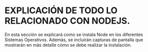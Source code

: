# EXPLICACIÓN DE TODO LO RELACIONADO CON NODEJS.

En esta sección se explicará como se instala Node en los diferentes Sistemas Operativos. Además, se incluirán capturas de pantalla que mostrarán en más detalle cómo se debe realizar la instalación.
